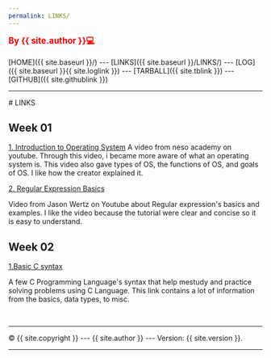 ```yaml
---
permalink: LINKS/
---
```

<span style="color:red; font-weight:bold; font-size:larger;">By {{ site.author }}💻</span>
<br><br>
[HOME]({{ site.baseurl }}/) ---
[LINKS]({{ site.baseurl }}/LINKS/) ---
[LOG]({{ site.baseurl }}{{ site.loglink }}) ---
 [TARBALL]({{ site.tblink }}) ---
[GITHUB]({{ site.githublink }})
<br>
<hr>
# LINKS

## Week 01
[1. Introduction to Operating System](https://youtu.be/vBURTt97EkA)
A video from neso academy on youtube. Through this video, i became more aware of what an operating system is. This video also gave types of OS, the functions of OS, and goals of OS. I like how the creator explained it.

[2. Regular Expression Basics](https://youtu.be/KJG1dETacLI)

Video from Jason Wertz on Youtube about Regular expression's basics and examples. I like the video because the tutorial were clear and concise so it is easy to understand.

## Week 02

[1.Basic C syntax](https://www.geeksforgeeks.org/c-programming-language/)

A few C Programming Language's syntax that help mestudy and practice solving problems using C Language. This link contains a lot of information from the basics, data types, to misc.

<br>
<hr>
&copy; {{ site.copyright }} --- {{ site.author }} --- Version: {{ site.version }}.
<hr>
<br>

